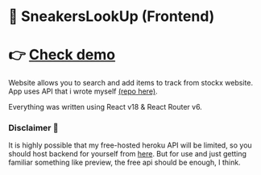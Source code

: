 # 👟 SneakersLookUp (Frontend)

# 👉 [Check demo](https://ike-gg.github.io/sneakersLookUp-frontend/)

Website allows you to search and add items to track from stockx website.
App uses API that i wrote myself [(repo here)](https://github.com/ike-gg/sneakersLookUp-backend).

Everything was written using React v18 & React Router v6.

### Disclaimer 🚨

It is highly possible that my free-hosted heroku API will be limited, so you should host backend for yourself from [here](https://github.com/ike-gg/sneakersLookUp-backend).
But for use and just getting familiar something like preview, the free api should be enough, I think.
